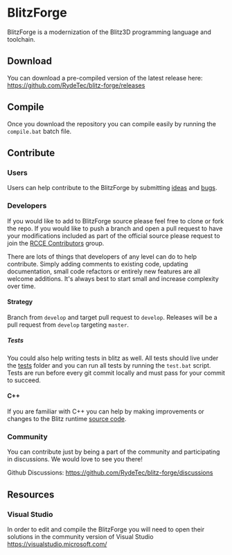 # BlitzForge

BlitzForge is a modernization of the Blitz3D programming language and toolchain.

## Download
You can download a pre-compiled version of the latest release here: https://github.com/RydeTec/blitz-forge/releases

## Compile
Once you download the repository you can compile easily by running the `compile.bat` batch file.

## Contribute

### Users

Users can help contribute to the BlitzForge by submitting [ideas](https://github.com/RydeTec/blitz-forge/discussions/categories/ideas) 
and [bugs](https://github.com/RydeTec/blitz-forge/issues).

### Developers

If you would like to add to BlitzForge source please feel free to clone or fork the repo. If you would like to push a branch and open a 
pull request to have your modifications included as part of the official source please request to join the [RCCE Contributors](https://github.com/orgs/RydeTec/teams/rcce-contributors) group.

There are lots of things that developers of any level can do to help contribute. Simply adding comments to existing code, updating documentation, small code refactors or entirely new features are all welcome additions. It's always best to start small and increase complexity over time.

#### Strategy

Branch from `develop` and target pull request to `develop`. Releases will be a pull request from `develop` targeting `master`.

##### Tests

You could also help writing tests in blitz as well. All tests should live under the [tests](tests) folder and you can run all tests by running the `test.bat` script. Tests are run before every git commit locally and must pass for your commit to succeed.

#### C++

If you are familiar with C++ you can help by making improvements or changes to the Blitz runtime [source code](src\blitzrc).

### Community

You can contribute just by being a part of the community and participating in discussions. We would love to see you there!

Github Discussions: https://github.com/RydeTec/blitz-forge/discussions

## Resources

### Visual Studio
In order to edit and compile the BlitzForge you will need to open their solutions in the community version of Visual Studio https://visualstudio.microsoft.com/